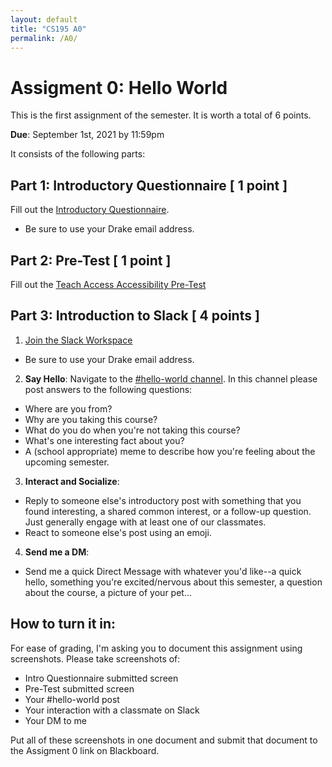 ```yaml
---
layout: default
title: "CS195 A0"
permalink: /A0/
---
```


# Assigment 0: Hello World
This is the first assignment of the semester. It is worth a total of 6 points.

**Due**: September 1st, 2021 by 11:59pm

It consists of the following parts: 

## Part 1: Introductory Questionnaire [ 1 point ]
Fill out the [Introductory Questionnaire](https://forms.gle/LG131Pri4ziiKr3x5).
  - Be sure to use your Drake email address.

## Part 2: Pre-Test [ 1 point ]
Fill out the [Teach Access Accessibility Pre-Test](https://docs.google.com/forms/d/e/1FAIpQLSfi7Q2uRTLDGY71f-02gW_sgWTCjVEeqEYc18WwSsr6byu5Dw/viewform)

## Part 3: Introduction to Slack [ 4 points ]
1. [Join the Slack Workspace](https://join.slack.com/t/hci-f21/shared_invite/zt-us259xj5-Go00xrmOYvHNIFWGytSqxQ)
  - Be sure to use your Drake email address.
2. **Say Hello**: Navigate to the [#hello-world channel](https://hci-f21.slack.com/archives/C02C7KWEQSE). In this channel please post answers to the following questions: 
  - Where are you from?
  - Why are you taking this course?
  - What do you do when you're not taking this course?
  - What's one interesting fact about you?
  - A (school appropriate) meme to describe how you're feeling about the upcoming semester. 
3. **Interact and Socialize**:
  - Reply to someone else's introductory post with something that you found interesting, 
a shared common interest, or a follow-up question. Just generally engage with at least one of our classmates.
  - React to someone else's post using an emoji.
4. **Send me a DM**:
  - Send me a quick Direct Message with whatever you'd like--a quick hello, something you're excited/nervous about this semester, 
a question about the course, a picture of your pet...


## How to turn it in:
For ease of grading, I'm asking you to document this assignment using screenshots. Please take screenshots of:
- Intro Questionnaire submitted screen
- Pre-Test submitted screen
- Your #hello-world post
- Your interaction with a classmate on Slack
- Your DM to me

Put all of these screenshots in one document and submit that document to the Assigment 0 link on Blackboard.
